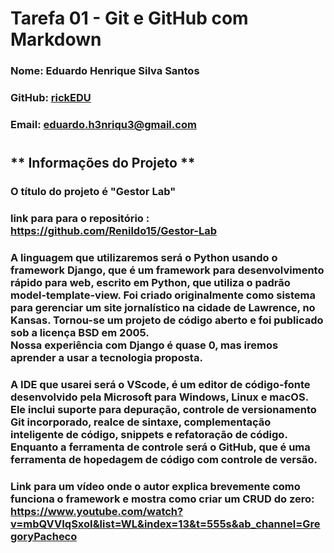 # **Tarefa 01 - Git e GitHub com Markdown**

### Nome: Eduardo Henrique Silva Santos
### GitHub: [rickEDU](https://github.com/rickEDU)
### Email: eduardo.h3nriqu3@gmail.com
#
## ** Informações do Projeto ** <br/>

### O título do projeto é "**Gestor Lab**"

### link para para o repositório : https://github.com/Renildo15/Gestor-Lab


### A linguagem que utilizaremos será o **Python** usando o framework **Django**, que é um framework para desenvolvimento rápido para web, escrito em Python, que utiliza o padrão model-template-view. Foi criado originalmente como sistema para gerenciar um site jornalístico na cidade de Lawrence, no Kansas. Tornou-se um projeto de código aberto e foi publicado sob a licença BSD em 2005. <br/>Nossa experiência com Django é quase 0, mas iremos aprender a usar a tecnologia proposta.


### A **IDE** que usarei será o **VScode**, é um editor de código-fonte desenvolvido pela Microsoft para Windows, Linux e macOS. Ele inclui suporte para depuração, controle de versionamento Git incorporado, realce de sintaxe, complementação inteligente de código, snippets e refatoração de código. Enquanto a **ferramenta de controle** será o **GitHub**, que é uma ferramenta de hopedagem de código com controle de versão.

### Link para um vídeo onde o autor explica brevemente como funciona o framework e mostra como criar um **CRUD** do zero: https://www.youtube.com/watch?v=mbQVVIqSxoI&list=WL&index=13&t=555s&ab_channel=GregoryPacheco
<br/>